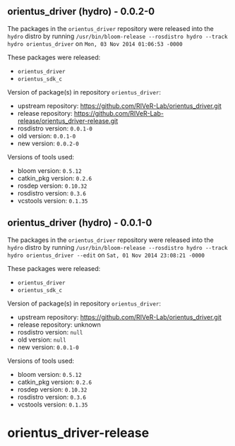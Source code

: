 ## orientus_driver (hydro) - 0.0.2-0

The packages in the `orientus_driver` repository were released into the `hydro` distro by running `/usr/bin/bloom-release --rosdistro hydro --track hydro orientus_driver` on `Mon, 03 Nov 2014 01:06:53 -0000`

These packages were released:
- `orientus_driver`
- `orientus_sdk_c`

Version of package(s) in repository `orientus_driver`:
- upstream repository: https://github.com/RIVeR-Lab/orientus_driver.git
- release repository: https://github.com/RIVeR-Lab-release/orientus_driver-release.git
- rosdistro version: `0.0.1-0`
- old version: `0.0.1-0`
- new version: `0.0.2-0`

Versions of tools used:
- bloom version: `0.5.12`
- catkin_pkg version: `0.2.6`
- rosdep version: `0.10.32`
- rosdistro version: `0.3.6`
- vcstools version: `0.1.35`


## orientus_driver (hydro) - 0.0.1-0

The packages in the `orientus_driver` repository were released into the `hydro` distro by running `/usr/bin/bloom-release --rosdistro hydro --track hydro orientus_driver --edit` on `Sat, 01 Nov 2014 23:08:21 -0000`

These packages were released:
- `orientus_driver`
- `orientus_sdk_c`

Version of package(s) in repository `orientus_driver`:
- upstream repository: https://github.com/RIVeR-Lab/orientus_driver.git
- release repository: unknown
- rosdistro version: `null`
- old version: `null`
- new version: `0.0.1-0`

Versions of tools used:
- bloom version: `0.5.12`
- catkin_pkg version: `0.2.6`
- rosdep version: `0.10.32`
- rosdistro version: `0.3.6`
- vcstools version: `0.1.35`


orientus_driver-release
=======================
